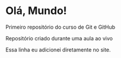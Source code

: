 # Olá, Mundo!
 Primeiro repositório do curso de Git e GitHub

 Repositório criado durante uma aula ao vivo
 
 Essa linha eu adicionei diretamente no site.
